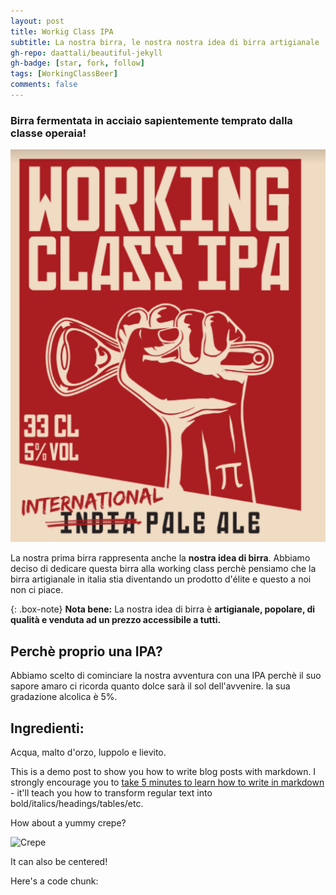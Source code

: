 ```yaml
---
layout: post
title: Workig Class IPA
subtitle: La nostra birra, le nostra nostra idea di birra artigianale
gh-repo: daattali/beautiful-jekyll
gh-badge: [star, fork, follow]
tags: [WorkingClassBeer]
comments: false
---
```

### Birra fermentata in acciaio sapientemente temprato dalla classe operaia!
![working class ipa etichetta](https://github.com/pigrecobeer/pigrecobeer.github.io/blob/master/assets/img/WCI_etichetta_sito.png)

La nostra prima birra rappresenta anche la **nostra idea di birra**.
Abbiamo deciso di dedicare questa birra alla working class perchè pensiamo che la birra artigianale in italia stia diventando un prodotto d'élite e questo a noi non ci piace.


{: .box-note}
**Nota bene:** La nostra idea di birra è **artigianale, popolare, di qualità e venduta ad un prezzo accessibile a tutti.**

## Perchè proprio una IPA?
Abbiamo scelto di cominciare la nostra avventura con una IPA perchè il suo sapore amaro ci ricorda quanto dolce sarà il sol dell'avvenire. la sua gradazione alcolica è 5%.

## Ingredienti:
Acqua, malto d'orzo, luppolo e lievito.



This is a demo post to show you how to write blog posts with markdown.  I strongly encourage you to [take 5 minutes to learn how to write in markdown](https://markdowntutorial.com/) - it'll teach you how to transform regular text into bold/italics/headings/tables/etc.




How about a yummy crepe?

![Crepe](https://s3-media3.fl.yelpcdn.com/bphoto/cQ1Yoa75m2yUFFbY2xwuqw/348s.jpg)

It can also be centered!

Here's a code chunk:

